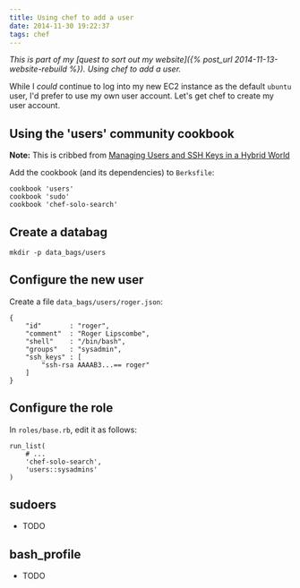 ```yaml
---
title: Using chef to add a user
date: 2014-11-30 19:22:37
tags: chef
---
```


*This is part of my [quest to sort out my website]({% post_url 2014-11-13-website-rebuild %}).
Using chef to add a user.*

While I _could_ continue to log into my new EC2 instance as the default
`ubuntu` user, I'd prefer to use my own user account. Let's get chef to create
my user account.

## Using the 'users' community cookbook

**Note:** This is cribbed from [Managing Users and SSH Keys in a Hybrid
World](https://www.getchef.com/blog/2014/07/10/managing-users-and-ssh-keys-in-a-hybrid-world/)

Add the cookbook (and its dependencies) to `Berksfile`:

    cookbook 'users'
    cookbook 'sudo'
    cookbook 'chef-solo-search'

## Create a databag

    mkdir -p data_bags/users

## Configure the new user

Create a file `data_bags/users/roger.json`:

    {
        "id"       : "roger",
        "comment"  : "Roger Lipscombe",
        "shell"    : "/bin/bash",
        "groups"   : "sysadmin",
        "ssh_keys" : [
            "ssh-rsa AAAAB3...== roger"
        ]
    }

## Configure the role

In `roles/base.rb`, edit it as follows:

    run_list(
        # ...
        'chef-solo-search',
        'users::sysadmins'
    )

## sudoers

* TODO

## bash_profile

* TODO
